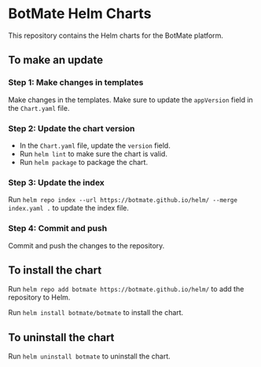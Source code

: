 # BotMate Helm Charts

This repository contains the Helm charts for the BotMate platform.

## To make an update

### Step 1: Make changes in templates

Make changes in the templates. Make sure to update the `appVersion` field in the `Chart.yaml` file.

### Step 2: Update the chart version

- In the `Chart.yaml` file, update the `version` field.
- Run `helm lint` to make sure the chart is valid.
- Run `helm package` to package the chart.

### Step 3: Update the index

Run `helm repo index --url https://botmate.github.io/helm/ --merge index.yaml .` to update the index file.

### Step 4: Commit and push

Commit and push the changes to the repository.

## To install the chart

Run `helm repo add botmate https://botmate.github.io/helm/` to add the repository to Helm.

Run `helm install botmate/botmate` to install the chart.

## To uninstall the chart

Run `helm uninstall botmate` to uninstall the chart.

